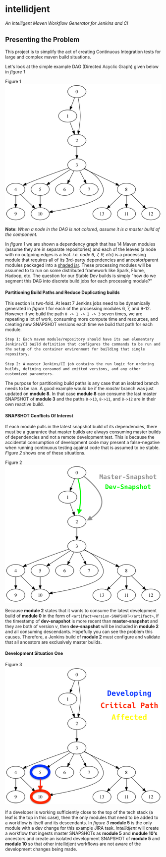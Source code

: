 # intellidjent
###### An intelligent Maven Workflow Generator for Jenkins and CI


## Presenting the Problem

This project is to simplify the act of creating Continuous Integration tests for large and complex maven build situations.

Let's look at the simple example DAG (Directed Acyclic Graph) given below in *figure 1*

Figure 1
![plain]

**Note**: *When a node in the DAG is not colored, assume it is a master build of the component.*

In *figure 1* we are shown a dependency graph that has 14 Maven modules (assume they are in separate repositories) and each of the leaves (a node with no outgoing edges is a leaf. *i.e. node 6, 7, 9, etc*) is a processing module that requires all of its 3rd-party dependencies and ancestor/parent modules packaged into a [shaded jar](https://maven.apache.org/plugins/maven-shade-plugin/). These processing modules will be assumed to to run on some distributed framework like Spark, Flume, Hadoop, etc. The question for our Stable Dev builds is simply "how do we segment this DAG into discrete build jobs for each processing module?"

#### Partitioning Build Paths and Reduce Duplicating builds

This section is two-fold. At least 7 Jenkins jobs need to be dynamically generated in *figure 1* for each of the processing modules 6, 7, and 9-12. However if we build the path `0 -> 1 -> 2 -> 3` seven times, we are repeating a lot of work, consuming more compute time and resources, and creating new SNAPSHOT versions each time we build that path for each module.
```
Step 1: Each maven module/repository should have its own elementary Jenkins/CI build definition that configures the commands to be run and the setup of the container environment for building that single repository.

Step 2: A master Jenkins/CI job contains the run logic for ordering builds, defining consumed and emitted versions, and any other customized parameters.
```

The purpose for partitioning build paths is any case that an isolated branch needs to be ran. A good example would be if the *master* branch was just updated on **module 8**. In that case **module 8** can consume the last master SNAPSHOT of **module 3** and the paths `8->13`, `8->11`, and `8->12` are in their own reactive build.

#### SNAPSHOT Conflicts Of Interest

If each module pulls in the latest snapshot build of its dependencies, there must be a guarantee that master builds are always consuming master builds of dependencies and not a remote development test. This is because the accidental consumption of development code may present a false-negative when running continuous testing against code that is assumed to be stable. *Figure 2* shows one of these situations.

Figure 2
![figure2]

Because **module 2** states that it wants to consume the latest development build of **module 0** in the form of `<artifact>version-SNAPSHOT</artifact>`, if the timestamp of **dev-snapshot** is more recent than **master-snapshot** and they are both of version *v*, then **dev-snapshot** will be included in **module 2** and all consuming descendants. Hopefully you can see the problem this causes. Therefore, a Jenkins build of **module 2** must configure and validate that all ancestors are exclusively master builds.

#### Development Situation One
Figure 3
![figure3]

If a developer is working sufficiently close to the top of the tech stack (a leaf is the top in this case), then the only modules that need to be added to a workflow is itself and its descendants. In *figure 3* **module 5** is the only module with a dev change for this example JIRA task. *intellidjent* will create a workflow that ingests master SNAPSHOTs as **module 5** and **module 10's** ancestors and create an isolated development SNAPSHOT of **module 5** and **module 10** so that other intellidjent workflows are not aware of the development changes being made.



[plain]: https://raw.githubusercontent.com/SpaceRangerWes/intellidjent/master/docs/test.png
[figure2]: https://raw.githubusercontent.com/SpaceRangerWes/intellidjent/master/docs/test_one_node_with_two_sources.png
[figure3]: https://raw.githubusercontent.com/SpaceRangerWes/intellidjent/master/docs/test_with_dev_2_colors.png
